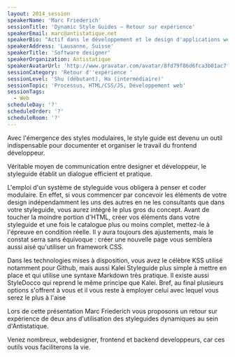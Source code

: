 ```yaml
---
layout: 2014_session
speakerName: 'Marc Friederich'
sessionTitle: 'Dynamic Style Guides – Retour sur expérience'
speakerEmail: marc@antistatique.net
speakerBio: "Actif dans le développement et le design d'applications web depuis plus de 10 ans, j'aime optimiser et améliorer l'expérience des utilisateurs finaux. Une bonne architecture, une compréhension du métier, un visuel et surtout du fonctionnel font la recette des applications réussies. \nLes webstyleguides ou chartes des éléments d'une application web nous permettent d'optimiser notre processus de réalisation et rendent les projets durables. Voilà une excellente raison de vous en parler."
speakerAddress: 'Lausanne, Suisse'
speakerTitle: 'Software designer'
speakerOrganization: Antistatique
speakerAvatarUrl: 'http://www.gravatar.com/avatar/8fd79f86d6fca3b01ac7f8077ca7f16f?size=200&default=mm'
sessionCategory: 'Retour d''expérience '
sessionLevel: 'Shu (débutant), Ha (intermédiaire)'
sessionTopic: 'Processus, HTML/CSS/JS, Développement web'
sessionTags:
  - Web
scheduleDay: '?'
scheduleOrder: '?'
scheduleRoom: '?'
---
```


Avec l'émergence des styles modulaires, le style guide est devenu un outil indispensable pour documenter et organiser le travail du frontend développeur.

Véritable moyen de communication entre designer et développeur, le styleguide établit un dialogue efficient et pratique.

L'emploi d'un système de styleguide vous obligera à penser et coder modulaire. En effet, si vous commencer par concevoir les éléments de votre design indépendamment les uns des autres en ne les consultants que dans votre styleguide, vous aurez intégré le plus gros du concept. Avant de toucher la moindre portion d'HTML, créer vos éléments dans votre styleguide et une fois le catalogue plus ou moins complet, mettez-le à l'épreuve en condition réelle. Il y aura toujours des ajustements, mais le constat serra sans équivoque : créer une nouvelle page vous semblera aussi aisé qu'utiliser un framework CSS.

Dans les technologies mises à disposition, vous avez le célèbre KSS utilisé notamment pour Github, mais aussi Kalei Styleguide plus simple à mettre en place et qui utilise une syntaxe Markdown très pratique. Il existe aussi StyleDocco qui reprend le même principe que Kalei. Bref, au final plusieurs options s'offrent à vous et il vous reste à employer celui avec lequel vous serez le plus à l'aise

Lors de cette présentation Marc Friederich vous proposons un retour sur expérience de deux ans d'utilisation des styleguides dynamiques au sein d'Antistatique.

Venez nombreux, webdesigner, frontend et backend developpeurs, car ces outils vous faciliterons la vie.
